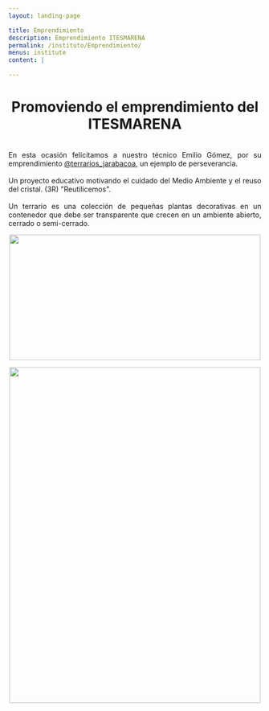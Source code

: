 ```yaml
---
layout: landing-page

title: Emprendimiento
description: Emprendimiento ITESMARENA
permalink: /instituto/Emprendimiento/
menus: institute
content: |

---
```


<h1 style="text-align: center;"><span class="_aacl _aaco _aacu _aacx _aad7 _aade">Promoviendo el emprendimiento del ITESMARENA</span></h1>
<p style="text-align: justify;"><span class="_aacl _aaco _aacu _aacx _aad7 _aade"><br />En esta ocasi&oacute;n felicitamos a nuestro t&eacute;cnico Emilio G&oacute;mez, por su emprendimiento <a class="qi72231t nu7423ey n3hqoq4p r86q59rh b3qcqh3k fq87ekyn bdao358l fsf7x5fv rse6dlih s5oniofx m8h3af8h l7ghb35v kjdc1dyq kmwttqpk srn514ro oxkhqvkx rl78xhln nch0832m cr00lzj9 rn8ck1ys s3jn8y49 icdlwmnq notranslate _a6hd" href="https://www.instagram.com/terrarios_jarabacoa/" role="link" tabindex="0">@terrarios_jarabacoa</a>, un ejemplo de perseverancia.<br /><br />Un proyecto educativo motivando el cuidado del Medio Ambiente y el reuso del cristal. (3R) "Reutilicemos".<br /><br />Un terrario es una colecci&oacute;n de peque&ntilde;as plantas decorativas en un contenedor que debe ser transparente que crecen en un ambiente abierto, cerrado o semi-cerrado.</span></p>
<p style="text-align: center;"><span class="_aacl _aaco _aacu _aacx _aad7 _aade"><img src="https://res.cloudinary.com/duuonteo7/image/upload/v1662123272/Emprendimiento/1.jpg" alt="" width="500" height="250" /></span></p>
<p style="text-align: center;"><img src="https://res.cloudinary.com/duuonteo7/image/upload/v1662123272/Emprendimiento/3.jpg" alt="" width="500" height="668" /></p>